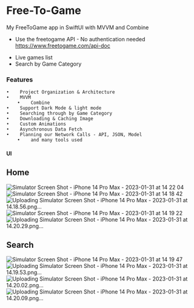 # Free-To-Game
My FreeToGame app in SwiftUI with MVVM and Combine


* Use the freetogame API - No authentication needed  https://www.freetogame.com/api-doc
 -	 Live games list 
 - 	 Search by Game Category

### Features


 	•	 Project Organization & Architecture
	•	 MVVM 
        •	 Combine 
	•	 Support Dark Mode & light mode 
	•	 Searching through by Game Category
	•	 Downloading & Caching Image
	•	 Custom Animations
	•	 Asynchronous Data Fetch
	•	 Planning our Network Calls - API, JSON, Model
        •	 and many tools used


  

 
#### UI
	
## Home
![Simulator Screen Shot - iPhone 14 Pro Max - 2023-01-31 at 14 22 04](https://user-images.githubusercontent.com/41602889/215758498-7ce345a1-1f67-4802-beba-00bf0d7734e0.png)
![Simulator Screen Shot - iPhone 14 Pro Max - 2023-01-31 at 14 18 42](https://user-images.githubusercontent.com/41602889/215758514-8090931e-5477-4004-919b-9f9cc255ebdd.png)
![Uploading Simulator Screen Shot - iPhone 14 Pro Max - 2023-01-31 at 14.18.56.png…]()
![Simulator Screen Shot - iPhone 14 Pro Max - 2023-01-31 at 14 19 22](https://user-images.githubusercontent.com/41602889/215758533-70aa83f5-606f-4530-856c-3f40177d712f.png)
![Uploading Simulator Screen Shot - iPhone 14 Pro Max - 2023-01-31 at 14.20.29.png…]()

## Search

![Simulator Screen Shot - iPhone 14 Pro Max - 2023-01-31 at 14 19 47](https://user-images.githubusercontent.com/41602889/215758582-0fa8e295-78b3-4d9d-b22e-210ad518b6ba.png)
![Uploading Simulator Screen Shot - iPhone 14 Pro Max - 2023-01-31 at 14.19.53.png…]()
![Uploading Simulator Screen Shot - iPhone 14 Pro Max - 2023-01-31 at 14.20.02.png…]()
![Uploading Simulator Screen Shot - iPhone 14 Pro Max - 2023-01-31 at 14.20.09.png…]()

